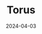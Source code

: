 ---  
layout: startup_page  
title: "Torus"  
id: "torus.co"  
permalink: "/torustorus.co04032024/"  
website: "https://www.torus.co"  
funding_round: "Equity"  
funding_amount: "$67M"  
investors: "Origin Ventures, Epic Ventures, Cumming Capital, the Larry H. Miller Company, Zions Bank, Pelion, ICONIQ"  
about: "Torus designs, engineers, and manufactures energy storage and management products for residential, commercial, and large-scale utility sectors. Its mission is to empower communities and individuals to become renewable energy providers, focusing on making clean energy accessible. Torus offers a comprehensive platform encompassing virtual power plants, advanced energy management systems, and innovative flywheel energy storage."  
markets: "Energy Storage, Energy Management, Renewable Energy"  
hq: "Lehi, Utah, United States"  
founded_year: "2021"  
linkedin: "https://www.linkedin.com/company/torusrev"  
twitter: "https://twitter.com/torusrev"  
instagram: ""  
facebook: "https://www.facebook.com/torusrev"  
crunchbase: "https://www.crunchbase.com/organization/torus-40a5"  
pitchbook: ""  

date_display: "03-Apr-2024"  
date: "2024-04-03"

# SEO Optimization  
meta_title: "Torus - Equity Funding ($67M)"  
meta_description: "Torus, Torus designs, engineers, and manufactures energy storage and management products for residential, commercial, and large-scale utility sectors. Its mi..."  
meta_keywords: "Torus, Energy Storage, Energy Management, Renewable Energy, Equity funding"  
canonical_url: "https://startup.projectstartups.com/torustorus.co04032024/"  
---
